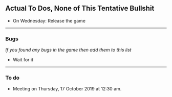 ## Actual To Dos, None of This Tentative Bullshit

* On Wednesday: Release the game

---
### Bugs

_If you found any bugs in the game then add them to this list_

- Wait for it

---
### To do
- Meeting on Thursday, 17 October 2019 at 12:30 am. 